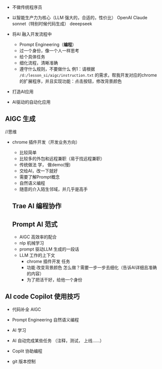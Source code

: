 - 不做传统程序员
- 以智能生产力为核心（LLM 强大的，合适的，性价比）
  OpenAI
  Claude sonnet（特别时候代码生成）
  deeepseek

- 将AI 融入开发流程中
  - Prompt Engineering（**编程**）
  - 过一个身份，像一个人一样思考
  - 给个具体任务
  - 细化流程，清晰准确
  - 遵守什么规则，不要做什么
  例1：请根据  `/d:/lesson_si/aigc/instruction.txt` 的需求，帮我开发对应的chrome的扩展程序，并且实现功能：点击按钮，修改背景颜色

- 打造AI应用
- AI驱动的自动化应用

## AIGC 生成
//思维


- chrome 插件开发（开发业务方向）
  - 比较简单
  - 比较多的外包和远程兼职（易于找远程兼职）
  - 传统做法
    学， 做demo(慢)
  - 交给AI，改一下就好
  - 需要了解Prompt概念
  - 自然语义编程
  - 随意的介入陌生邻域，并几乎是高手

  ## Trae AI 编程协作


  ## Prompt AI 范式 
    - AIGC 高效率的配合
    - nlp 机械学习
    - prompt 驱动LLM 生成的一段话 
    - LLM 工作的上下文
      - chrome 插件开发 任务
      - 功能 改变背景颜色 怎么做？需要一步一步去细化（告诉AI详细且准确的内容）
      - 为了把活干好，给他一个身份


## AI code Copilot 使用技巧
  - 代码补全 AIGC
  - Prompt Engineering 自然语义编程
  - AI 学习
  - AI 自动完成某些任务 （注释，测试， 上线......）
  - Coplit 协助编程

- git 版本控制
